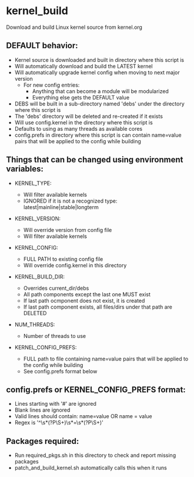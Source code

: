 # kernel_build
Download and build Linux kernel source from kernel.org

## DEFAULT behavior:
- Kernel source is downloaded and built in directory where this script is
- Will automatically download and build the LATEST kernel
- Will automatically upgrade kernel config when moving to next major version
    - For new config entries:
        - Anything that can become a module will be modularized
        - Everything else gets the DEFAULT value
- DEBS will be built in a sub-directory named 'debs' under the directory where this script is
- The 'debs' directory will be deleted and re-created if it exists
- Will use config.kernel in the directory where this script is
- Defaults to using as many threads as available cores
- config.prefs in directory where this script is can contain name=value pairs that will be applied to the config while building

## Things that can be changed using environment variables:
- KERNEL_TYPE:  
    - Will filter available kernels
    - IGNORED if it is not a recognized type: latest|mainline|stable|longterm

- KERNEL_VERSION:
    - Will override version from config file
    - Will filter available kernels

- KERNEL_CONFIG:
    - FULL PATH to existing config file
    - Will override config.kernel in this directory

- KERNEL_BUILD_DIR:
    - Overrides current_dir/debs
    - All path components except the last one MUST exist
    - If last path ocmponent does not exist, it is created
    - If last path component exists, all files/dirs under that path are DELETED

- NUM_THREADS:
    - Number of threads to use

- KERNEL_CONFIG_PREFS: 
    - FULL path to file containing name=value pairs that will be applied to the config while building
    - See config.prefs format below

## config.prefs or KERNEL_CONFIG_PREFS format:
- Lines starting with '#' are ignored
- Blank lines are ignored
- Valid lines should contain:
    name=value OR
    name = value
- Regex is '^\s*(?P<KEY>\S+)\s*=\s*(?P<VAL>\S+)'

## Packages required:
- Run required_pkgs.sh in this directory to check and report missing packages
- patch_and_build_kernel.sh automatically calls this when it runs

